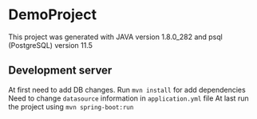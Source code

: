 # DemoProject

This project was generated with JAVA version 1.8.0_282 and psql (PostgreSQL) version 11.5

## Development server

At first need to add DB changes.
Run `mvn install` for add dependencies
Need to change `datasource` information in `application.yml` file 
At last run the project using `mvn spring-boot:run`
